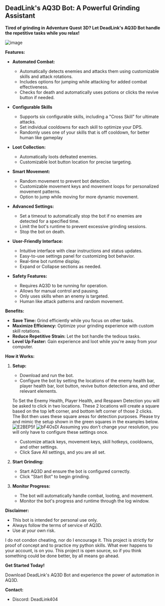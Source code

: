 ## DeadLink's AQ3D Bot: A Powerful Grinding Assistant

**Tired of grinding in Adventure Quest 3D? Let DeadLink's AQ3D Bot handle the repetitive tasks while you relax!**

![image](https://github.com/user-attachments/assets/b0b61108-95cf-45a0-b315-121f27b51af1)

**Features:**

* **Automated Combat:**

    * Automatically detects enemies and attacks them using customizable skills and attack rotations.
    * Includes options for jumping while attacking for added combat effectiveness.
    * Checks for death and automatically uses potions or clicks the revive button if needed.

* **Configurable Skills**

    * Supports six configurable skills, including a "Cross Skill" for ultimate attacks.
    * Set individual cooldowns for each skill to optimize your DPS.
    * Randomly uses one of your skills that is off cooldown, for better human like gameplay

* **Loot Collection:**

    * Automatically loots defeated enemies.
    * Customizable loot button location for precise targeting.

* **Smart Movement:**

    * Random movement to prevent bot detection.
    * Customizable movement keys and movement loops for personalized movement patterns.
    * Option to jump while moving for more dynamic movement.

* **Advanced Settings:**

    * Set a timeout to automatically stop the bot if no enemies are detected for a specified time.
    * Limit the bot's runtime to prevent excessive grinding sessions.
    * Stop the bot on death.

* **User-Friendly Interface:**

    * Intuitive interface with clear instructions and status updates.
    * Easy-to-use settings panel for customizing bot behavior.
    * Real-time bot runtime display.
    * Expand or Collapse sections as needed.

* **Safety Features:**

    * Requires AQ3D to be running for operation.
    * Allows for manual control and pausing.
    * Only uses skills when an enemy is targeted.
    * Human like attack patterns and random movement.

**Benefits:**

* **Save Time:** Grind efficiently while you focus on other tasks.
* **Maximize Efficiency:** Optimize your grinding experience with custom skill rotations.
* **Reduce Repetitive Strain:** Let the bot handle the tedious tasks.
* **Level Up Faster:** Gain experience and loot while you're away from your computer.

**How it Works:**

1. **Setup:**

    * Download and run the bot.
    * Configure the bot by setting the locations of the enemy health bar, player health bar, loot button, revive button detection area, and other relevant elements.
   
   To Set the Enemy Health, Player Health, and Respawn Detection you will be asked to click in two locations. These 2 locations will create a square based on the top left corner, and bottom left corner of those 2 clicks. The Bot then uses these square areas for detection purposes. Please try and mimic the setup shown in the green squares in the examples below. 
![E2BEP5f](https://github.com/user-attachments/assets/424945c7-bbae-4bc2-adef-454d683434ac)
![bF4OsDl](https://github.com/user-attachments/assets/1d3f1f70-62c2-47fe-a64c-b34767ccecb3)
Assuming you don't change your resolution, you will only have to configure these settings once. 

    * Customize attack keys, movement keys, skill hotkeys, cooldowns, and other settings.
    * Click Save All settings, and you are all set.

2. **Start Grinding:**

    * Start AQ3D and ensure the bot is configured correctly.
    * Click "Start Bot" to begin grinding.

3. **Monitor Progress:**

    * The bot will automatically handle combat, looting, and movement.
    * Monitor the bot's progress and runtime through the log window.

**Disclaimer:**

* This bot is intended for personal use only.
* Always follow the terms of service of AQ3D.
* Use at your own risk.

I do not condon cheating, nor do I encourage it. This project is strictly for proof of concept and to practice my python skills. What ever happens to your account, is on you. This project is open source, so if you think something could be done better, by all means go ahead.

**Get Started Today!**

Download DeadLink's AQ3D Bot and experience the power of automation in AQ3D.

**Contact:**

* Discord: DeadLink404
